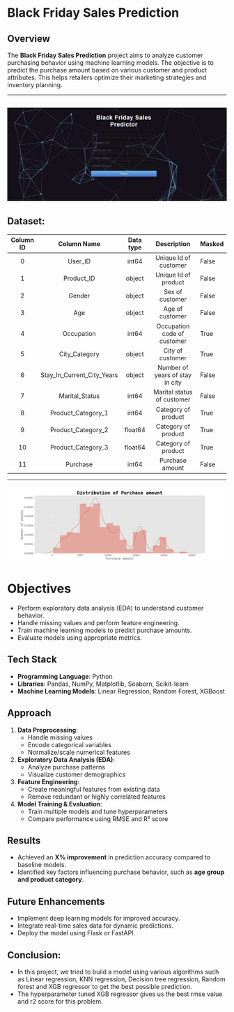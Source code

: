 # Black Friday Sales Prediction

## Overview
The **Black Friday Sales Prediction** project aims to analyze customer purchasing behavior using machine learning models. The objective is to predict the purchase amount based on various customer and product attributes. This helps retailers optimize their marketing strategies and inventory planning.

----
![](Readme/WebApp.gif)
----

## Dataset:
| Column ID |         Column Name        | Data type |           Description           | Masked |
|:---------:|:--------------------------:|:---------:|:-------------------------------:|--------|
|     0     |           User_ID          |   int64   |      Unique Id of customer      | False  |
|     1     |         Product_ID         |   object  |       Unique Id of product      | False  |
|     2     |           Gender           |   object  |         Sex of customer         | False  |
|     3     |             Age            |   object  |         Age of customer         | False  |
|     4     |         Occupation         |   int64   |   Occupation code of customer   | True   |
|     5     |        City_Category       |   object  |         City of customer        | True   |
|     6     | Stay_In_Current_City_Years |   object  | Number of years of stay in city | False  |
|     7     |       Marital_Status       |   int64   |    Marital status of customer   | False  |
|     8     |     Product_Category_1     |   int64   |       Category of product       | True   |
|     9     |     Product_Category_2     |  float64  |       Category of product       | True   |
|     10    |     Product_Category_3     |  float64  |       Category of product       | True   |
|     11    |          Purchase          |   int64   |         Purchase amount         | False  |

----
![](Readme/plot.png)

# Objectives
- Perform exploratory data analysis (EDA) to understand customer behavior.
- Handle missing values and perform feature engineering.
- Train machine learning models to predict purchase amounts.
- Evaluate models using appropriate metrics.

## Tech Stack
- **Programming Language**: Python
- **Libraries**: Pandas, NumPy, Matplotlib, Seaborn, Scikit-learn
- **Machine Learning Models**: Linear Regression, Random Forest, XGBoost

## Approach
1. **Data Preprocessing**:
   - Handle missing values
   - Encode categorical variables
   - Normalize/scale numerical features
2. **Exploratory Data Analysis (EDA)**:
   - Analyze purchase patterns
   - Visualize customer demographics
3. **Feature Engineering**:
   - Create meaningful features from existing data
   - Remove redundant or highly correlated features
4. **Model Training & Evaluation**:
   - Train multiple models and tune hyperparameters
   - Compare performance using RMSE and R² score

## Results
- Achieved an **X% improvement** in prediction accuracy compared to baseline models.
- Identified key factors influencing purchase behavior, such as **age group and product category**.

## Future Enhancements
- Implement deep learning models for improved accuracy.
- Integrate real-time sales data for dynamic predictions.
- Deploy the model using Flask or FastAPI.


## Conclusion:
- In this project, we tried to build a model using various algorithms such as Linear regression, KNN regression, Decision tree regression, Random forest and XGB regressor to get the best possible prediction.
- The hyperparameter tuned XGB regressor gives us the best rmse value and r2 score for this problem.
